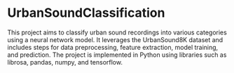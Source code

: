 # UrbanSoundClassification
This project aims to classify urban sound recordings into various categories using a neural network model. It leverages the UrbanSound8K dataset and includes steps for data preprocessing, feature extraction, model training, and prediction. The project is implemented in Python using libraries such as librosa, pandas, numpy, and tensorflow.
